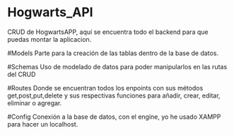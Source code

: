 # Hogwarts_API
CRUD de HogwartsAPP, aquí se encuentra todo el backend para que puedas montar la aplicacion.

#Models
Parte para la creación de las tablas dentro de la base de datos.

#Schemas
Uso de modelado de datos para poder manipularlos en las rutas del CRUD

#Routes
Donde se encuentran todos los enpoints con sus métodos get,post,put,delete y sus respectivas funciones para añadir, crear, editar, eliminar o agregar.

#Config
Conexión a la base de datos, con el engine, yo he usado XAMPP para hacer un localhost.
